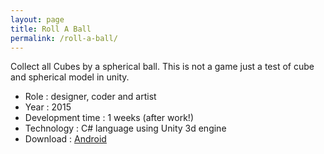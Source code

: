 ```yaml
---
layout: page
title: Roll A Ball
permalink: /roll-a-ball/
---
```


Collect all Cubes by a spherical ball. This is not a game just a test of cube and spherical model in unity.

  -  Role : designer, coder and artist
  -  Year : 2015
  -  Development time : 1 weeks (after work!)
  -  Technology : C# language using Unity 3d engine
  -  Download : [Android](https://dl.dropboxusercontent.com/u/47883257/Games/RollABall/Roll%20A%20Ball.apk)
